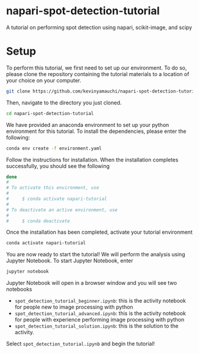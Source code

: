 # napari-spot-detection-tutorial
A tutorial on performing spot detection using napari, scikit-image, and scipy

# Setup
To perform this tutorial, we first need to set up our environment. To do so, please clone the repository containing the tutorial materials to a location of your choice on your computer.

```bash
git clone https://github.com/kevinyamauchi/napari-spot-detection-tutorial.git
```
Then, navigate to the directory you just cloned.

```bash
cd napari-spot-detection-tutorial
```

We have provided an anaconda environment to set up your python environment for this tutorial. To install the dependencies, please enter the following:

```bash
conda env create -f environment.yaml
```

Follow the instructions for installation. When the installation completes successfully, you should see the following

```bash
done
#
# To activate this environment, use
#
#     $ conda activate napari-tutorial
#
# To deactivate an active environment, use
#
#     $ conda deactivate
```

Once the installation has been completed, activate your tutorial environment

```bash
conda activate napari-tutorial
```

You are now ready to start the tutorial! We will perform the analysis using Jupyter Notebook. To start Jupyter Notebook, enter

```bash
jupyter notebook
```

Jupyter Notebook will open in a browser window and you will see two notebooks

- `spot_detection_tutorial_beginner.ipynb`: this is the activity notebook for people new to image processing with python
- `spot_detection_tutorial_advanced.ipynb`: this is the activity notebook for people with experience performing image processing with python
- `spot_detection_tutorial_solution.ipynb`: this is the solution to the activity.

Select `spot_detection_tutorial.ipynb` and begin the tutorial!



